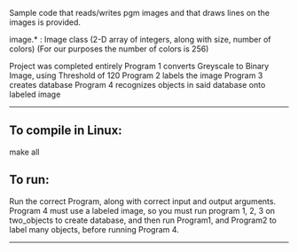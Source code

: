 Sample code that reads/writes pgm images and that draws lines on the images is provided.

image.* : Image class (2-D array of integers, along with size, number of colors)
                      (For our purposes the number of colors is 256)

Project was completed entirely
Program 1 converts Greyscale to Binary Image, using Threshold of 120
Program 2 labels the image
Program 3 creates database
Program 4 recognizes objects in said database onto labeled image

----------------------
To compile in Linux:
----------
 
   make all

To run:
---------

Run the correct Program, along with correct input and output arguments. Program 4 must use a labeled image, so you must run program 1, 2, 3 on two_objects to create database, and then run Program1, and Program2 to label many objects, before running Program 4.

-----------
